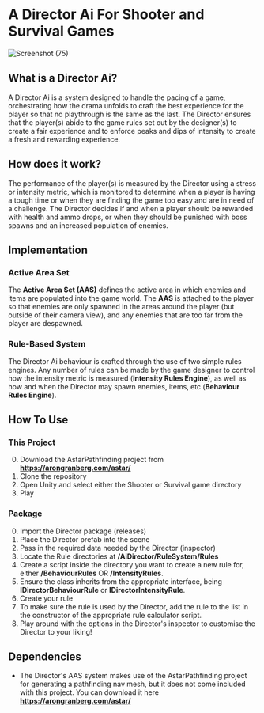 # A Director Ai For Shooter and Survival Games

![Screenshot (75)](https://user-images.githubusercontent.com/55750961/179343007-e98cdc86-8e62-4180-8781-88b5c9bd2539.png)

## What is a Director Ai?
A Director Ai is a system designed to handle the pacing of a game, orchestrating how the drama unfolds to craft the best experience for the player so that no playthrough is the same as the last. The Director ensures that the player(s) abide to the game rules set out by the designer(s) to create a fair experience and to enforce peaks and dips of intensity to create a fresh and rewarding experience. 

## How does it work?
The performance of the player(s) is measured by the Director using a stress or intensity metric, which is monitored to determine when a player is having a tough time or when they are finding the game too easy and are in need of a challenge. The Director decides if and when a player should be rewarded with health and ammo drops, or when they should be punished with boss spawns and an increased population of enemies.

## Implementation

### Active Area Set
The **Active Area Set (AAS)** defines the active area in which enemies and items are populated into the game world. The **AAS** is attached to the player so that enemies are only spawned in the areas around the player (but outside of their camera view), and any enemies that are too far from the player are despawned.

### Rule-Based System
The Director Ai behaviour is crafted through the use of two simple rules engines. Any number of rules can be made by the game designer to control how the intensity metric is measured (**Intensity Rules Engine**), as well as how and when the Director may spawn enemies, items, etc (**Behaviour Rules Engine**). 

## How To Use
### This Project
0) Download the AstarPathfinding project from **https://arongranberg.com/astar/**
1) Clone the repository
2) Open Unity and select either the Shooter or Survival game directory
3) Play

### Package
0) Import the Director package (releases)
1) Place the Director prefab into the scene
2) Pass in the required data needed by the Director (inspector)
3) Locate the Rule directories at **/AiDirector/RuleSystem/Rules**
4) Create a script inside the directory you want to create a new rule for, either **/BehaviourRules** OR **/IntensityRules**. 
5) Ensure the class inherits from the appropriate interface, being **IDirectorBehaviourRule** or **IDirectorIntensityRule**. 
6) Create your rule
7) To make sure the rule is used by the Director, add the rule to the list in the constructor of the appropriate rule calculator script. 
8) Play around with the options in the Director's inspector to customise the Director to your liking!


## Dependencies
- The Director's AAS system makes use of the AstarPathfinding project for generating a pathfinding nav mesh, but it does not come included with this project. 
You can download it here **https://arongranberg.com/astar/**
